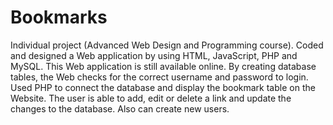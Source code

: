 # Bookmarks
Individual project (Advanced Web Design and Programming course). Coded and designed a Web application
by using HTML, JavaScript, PHP and MySQL. This Web application is still available online. By creating database tables, the Web checks for the correct username and password to login. Used PHP to connect the database and display the bookmark table on the Website. The user is able to add, edit or delete a link and update the changes to the database. Also can create new users.
